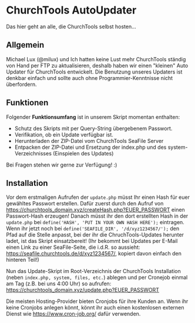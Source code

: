 # ChurchTools AutoUpdater
Das hier geht an alle, die ChurchTools selbst hosten...

## Allgemein

Michael Lux (@milux) und Ich hatten keine Lust mehr ChurchTools ständig von Hand per FTP zu aktualisieren, deshalb haben wir einen "kleinen" Auto Updater für ChurchTools entwickelt.
Die Benutzung unseres Updaters ist denkbar einfach und sollte auch ohne Programmier-Kenntnisse nicht überfordern.

## Funktionen

Folgender **Funktionsumfang** ist in unserem Skript momentan enthalten:

+ Schutz des Skripts mit per Query-String übergebenem Passwort.
+ Verifikation, ob ein Update verfügbar ist.
+ Herunterladen der ZIP-Datei vom ChurchTools SeaFile Server
+ Entpacken der ZIP-Datei und Ersetzung der index.php und des system-Verzeichnisses (Einspielen des Updates)

Bei Fragen stehen wir gerne zur Verfügung! :)

## Installation

Vor dem erstmaligen Aufrufen der `update.php` müsst Ihr einen Hash für euer gewähltes Passwort erstellen.
Dafür zuerst durch den Aufruf von <https://churchtools_domain.xyz/createHash.php?EUER_PASSWORT> einen Passwort-Hash erzeugen!
Danach müsst ihr den dort erstellten Hash in der `update.php` bei `define('HASH', 'PUT IN YOUR OWN HASH HERE');` eintragen.
Wenn ihr jetzt noch bei `define('SEAFILE_DIR', '/d/xyz1234567/');` den Pfad auf die Stelle anpasst, bei der ihr die ChruchTools-Updates herunter ladet, ist das Skript einsatzbereit!
(Ihr bekommt bei Updates per E-Mail einen Link zu einer SeaFile-Seite, die i.d.R. so aussieht: https://seafile.churchtools.de/d/xyz1234567/, kopiert davon einfach den hinteren Teil!) 

Nun das Update-Skript im Root-Verzeichnis der ChurchTools Installation (neben `index.php, system, files, etc.`) ablegen und per Cronejob einmal am Tag (z.B. bei uns 4:00 Uhr) so aufrufen:
<https://churchtools_domain.xyz/update.php?EUER_PASSWORT>

Die meisten Hosting-Provider bieten Cronjobs für ihre Kunden an.
Wenn ihr keine Cronjobs anlegen könnt, könnt ihr auch einen kostenlosen externen Dienst wie https://www.cron-job.org/ dafür verwenden.